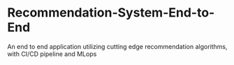 # Recommendation-System-End-to-End
An end to end application utilizing cutting edge recommendation algorithms, with CI/CD pipeline and MLops
